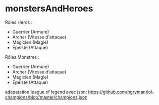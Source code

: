 # monstersAndHeroes

Rôles Heros :

- Guerrier (Armure)
- Archer (Vitesse d'attaque)
- Magicien (Magie)
- Épéiste (Attaque)

Rôles Monstres :

- Guerrier (Armure)
- Archer (Vitesse d'attaque)
- Magicien (Magie)
- Épéiste (Attaque)

adapatation league of legend avec json: 
https://github.com/ngryman/lol-champions/blob/master/champions.json
